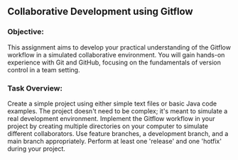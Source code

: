 ## Collaborative Development using Gitflow
 
### Objective:
This assignment aims to develop your practical understanding of the Gitflow workflow in a simulated collaborative environment. You will gain hands-on experience with Git and GitHub, focusing on the fundamentals of version control in a team setting.
 
### Task Overview:
Create a simple project using either simple text files or basic Java code examples. The project doesn't need to be complex; it's meant to simulate a real development environment.
Implement the Gitflow workflow in your project by creating multiple directories on your computer to simulate different collaborators. Use feature branches, a development branch, and a main branch appropriately. Perform at least one 'release' and one 'hotfix' during your project.
